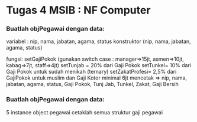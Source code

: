 # Tugas 4 MSIB : NF Computer

### Buatlah objPegawai dengan data:

variabel : nip, nama, jabatan, agama, status
konstruktor (nip, nama, jabatan, agama, status)

fungsi:
setGajiPokok (gunakan switch case : manager=>15jt, asmen=>10jt, kabag=>7jt, staff=>4jt)
setTunjab = 20% dari Gaji Pokok
setTunkel= 10% dari Gaji Pokok untuk sudah menikah (ternary)
setZakatProfesi= 2,5% dari GajiPokok untuk muslim dan Gaji Kotor minimal 6jt
mencetak => nip, nama, jabatan, agama, status, Gaji Pokok, Tunj Jab, Tunkel, Zakat, Gaji Bersih

### Buatlah objPegawai dengan data:

5 instance object pegawai
cetaklah semua struktur gaji pegawai
